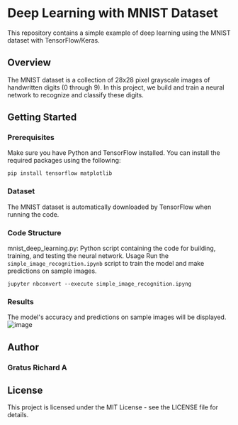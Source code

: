 # Deep Learning with MNIST Dataset

This repository contains a simple example of deep learning using the MNIST dataset with TensorFlow/Keras.

## Overview

The MNIST dataset is a collection of 28x28 pixel grayscale images of handwritten digits (0 through 9). In this project, we build and train a neural network to recognize and classify these digits.

## Getting Started

### Prerequisites

Make sure you have Python and TensorFlow installed. You can install the required packages using the following:

```
pip install tensorflow matplotlib
```
### Dataset
The MNIST dataset is automatically downloaded by TensorFlow when running the code.

### Code Structure
mnist_deep_learning.py: Python script containing the code for building, training, and testing the neural network.
Usage
Run the ```simple_image_recognition.ipynb``` script to train the model and make predictions on sample images.

```
jupyter nbconvert --execute simple_image_recognition.ipyng
```
### Results
The model's accuracy and predictions on sample images will be displayed.
![image](https://github.com/gratusrichard/text-recognition/assets/78464961/c29c978d-b306-4d78-ab26-97597157d254)


## Author
### Gratus Richard A

## License
This project is licensed under the MIT License - see the LICENSE file for details.


